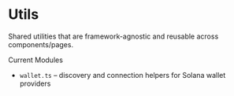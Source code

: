 # Utils

Shared utilities that are framework-agnostic and reusable across components/pages.

Current Modules
- `wallet.ts` – discovery and connection helpers for Solana wallet providers

